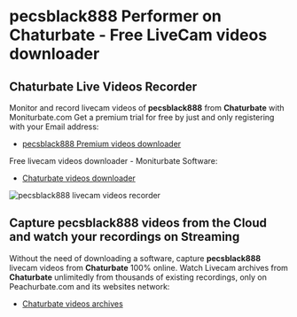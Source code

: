 # pecsblack888 Performer on Chaturbate - Free LiveCam videos downloader

## Chaturbate Live Videos Recorder

Monitor and record livecam videos of **pecsblack888** from **Chaturbate** with Moniturbate.com
Get a premium trial for free by just and only registering with your Email address:
* [pecsblack888 Premium videos downloader](https://moniturbate.com/request-demo-licence-key.html)

Free livecam videos downloader - Moniturbate Software:
* [Chaturbate videos downloader](https://moniturbate.com/moniturbate-download-software.html)

![pecsblack888 livecam videos recorder](https://peachurnet.com/templates/moniturbate-software.png)


## Capture pecsblack888 videos from the Cloud and watch your recordings on Streaming

Without the need of downloading a software, capture **pecsblack888** livecam videos from **Chaturbate** 100% online.
Watch Livecam archives from **Chaturbate** unlimitedly from thousands of existing recordings, only on Peachurbate.com and its websites network:
* [Chaturbate videos archives](https://peachurnet.com/)